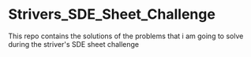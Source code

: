 # Strivers_SDE_Sheet_Challenge
This repo contains the solutions of the problems that i am going to solve during the striver's SDE sheet challenge
